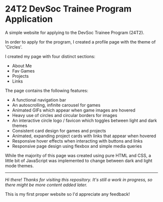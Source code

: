 # 24T2 DevSoc Trainee Program Application
A simple website for applying to the DevSoc Trainee Program (24T2).

In order to apply for the program, I created a profile page with the theme of 'Circles'.

I created my page with four distinct sections:
- About Me
- Fav Games
- Projects
- Links

The page contains the following features:
- A functional navigation bar
- An autoscrolling, infinite carousel for games
- Animated GIFs which appear when game images are hovered
- Heavy use of circles and circular borders for images
- An interactive circle logo / favicon which toggles between light and dark themes
- Consistent card design for games and projects
- Animated, expanding project cards with links that appear when hovered
- Responsive hover effects when interacting with buttons and links
- Responsive page design using flexbox and simple media queries
  
While the majority of this page was created using pure HTML and CSS, a little bit of JavaScript was implemented to change between dark and light mode themes.

___

_Hi there! Thanks for visiting this repository. It's still a work in progress, so there might be more content added later._

This is my first proper website so I'd appreciate any feedback!
